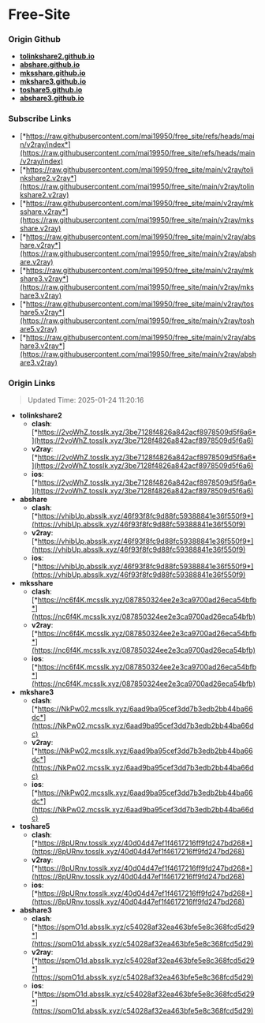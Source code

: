 # Free-Site

### Origin Github

- [**tolinkshare2.github.io**](https://github.com/tolinkshare2/tolinkshare2.github.io)
- [**abshare.github.io**](https://github.com/abshare/abshare.github.io)
- [**mksshare.github.io**](https://github.com/mksshare/mksshare.github.io)
- [**mkshare3.github.io**](https://github.com/mkshare3/mkshare3.github.io)
- [**toshare5.github.io**](https://github.com/toshare5/toshare5.github.io)
- [**abshare3.github.io**](https://github.com/abshare3/abshare3.github.io)

### Subscribe Links

- [*https://raw.githubusercontent.com/mai19950/free_site/refs/heads/main/v2ray/index*](https://raw.githubusercontent.com/mai19950/free_site/refs/heads/main/v2ray/index)
- [*https://raw.githubusercontent.com/mai19950/free_site/main/v2ray/tolinkshare2.v2ray*](https://raw.githubusercontent.com/mai19950/free_site/main/v2ray/tolinkshare2.v2ray)
- [*https://raw.githubusercontent.com/mai19950/free_site/main/v2ray/mksshare.v2ray*](https://raw.githubusercontent.com/mai19950/free_site/main/v2ray/mksshare.v2ray)
- [*https://raw.githubusercontent.com/mai19950/free_site/main/v2ray/abshare.v2ray*](https://raw.githubusercontent.com/mai19950/free_site/main/v2ray/abshare.v2ray)
- [*https://raw.githubusercontent.com/mai19950/free_site/main/v2ray/mkshare3.v2ray*](https://raw.githubusercontent.com/mai19950/free_site/main/v2ray/mkshare3.v2ray)
- [*https://raw.githubusercontent.com/mai19950/free_site/main/v2ray/toshare5.v2ray*](https://raw.githubusercontent.com/mai19950/free_site/main/v2ray/toshare5.v2ray)
- [*https://raw.githubusercontent.com/mai19950/free_site/main/v2ray/abshare3.v2ray*](https://raw.githubusercontent.com/mai19950/free_site/main/v2ray/abshare3.v2ray)

### Origin Links

> Updated Time: 2025-01-24 11:20:16

- **tolinkshare2**
  - **clash**: [*https://2voWhZ.tosslk.xyz/3be7128f4826a842acf8978509d5f6a6*](https://2voWhZ.tosslk.xyz/3be7128f4826a842acf8978509d5f6a6)
  - **v2ray**: [*https://2voWhZ.tosslk.xyz/3be7128f4826a842acf8978509d5f6a6*](https://2voWhZ.tosslk.xyz/3be7128f4826a842acf8978509d5f6a6)
  - **ios**: [*https://2voWhZ.tosslk.xyz/3be7128f4826a842acf8978509d5f6a6*](https://2voWhZ.tosslk.xyz/3be7128f4826a842acf8978509d5f6a6)
- **abshare**
  - **clash**: [*https://vhibUp.absslk.xyz/46f93f8fc9d88fc59388841e36f550f9*](https://vhibUp.absslk.xyz/46f93f8fc9d88fc59388841e36f550f9)
  - **v2ray**: [*https://vhibUp.absslk.xyz/46f93f8fc9d88fc59388841e36f550f9*](https://vhibUp.absslk.xyz/46f93f8fc9d88fc59388841e36f550f9)
  - **ios**: [*https://vhibUp.absslk.xyz/46f93f8fc9d88fc59388841e36f550f9*](https://vhibUp.absslk.xyz/46f93f8fc9d88fc59388841e36f550f9)
- **mksshare**
  - **clash**: [*https://nc6f4K.mcsslk.xyz/087850324ee2e3ca9700ad26eca54bfb*](https://nc6f4K.mcsslk.xyz/087850324ee2e3ca9700ad26eca54bfb)
  - **v2ray**: [*https://nc6f4K.mcsslk.xyz/087850324ee2e3ca9700ad26eca54bfb*](https://nc6f4K.mcsslk.xyz/087850324ee2e3ca9700ad26eca54bfb)
  - **ios**: [*https://nc6f4K.mcsslk.xyz/087850324ee2e3ca9700ad26eca54bfb*](https://nc6f4K.mcsslk.xyz/087850324ee2e3ca9700ad26eca54bfb)
- **mkshare3**
  - **clash**: [*https://NkPw02.mcsslk.xyz/6aad9ba95cef3dd7b3edb2bb44ba66dc*](https://NkPw02.mcsslk.xyz/6aad9ba95cef3dd7b3edb2bb44ba66dc)
  - **v2ray**: [*https://NkPw02.mcsslk.xyz/6aad9ba95cef3dd7b3edb2bb44ba66dc*](https://NkPw02.mcsslk.xyz/6aad9ba95cef3dd7b3edb2bb44ba66dc)
  - **ios**: [*https://NkPw02.mcsslk.xyz/6aad9ba95cef3dd7b3edb2bb44ba66dc*](https://NkPw02.mcsslk.xyz/6aad9ba95cef3dd7b3edb2bb44ba66dc)
- **toshare5**
  - **clash**: [*https://8pURnv.tosslk.xyz/40d04d47ef1f4617216ff9fd247bd268*](https://8pURnv.tosslk.xyz/40d04d47ef1f4617216ff9fd247bd268)
  - **v2ray**: [*https://8pURnv.tosslk.xyz/40d04d47ef1f4617216ff9fd247bd268*](https://8pURnv.tosslk.xyz/40d04d47ef1f4617216ff9fd247bd268)
  - **ios**: [*https://8pURnv.tosslk.xyz/40d04d47ef1f4617216ff9fd247bd268*](https://8pURnv.tosslk.xyz/40d04d47ef1f4617216ff9fd247bd268)
- **abshare3**
  - **clash**: [*https://spmO1d.absslk.xyz/c54028af32ea463bfe5e8c368fcd5d29*](https://spmO1d.absslk.xyz/c54028af32ea463bfe5e8c368fcd5d29)
  - **v2ray**: [*https://spmO1d.absslk.xyz/c54028af32ea463bfe5e8c368fcd5d29*](https://spmO1d.absslk.xyz/c54028af32ea463bfe5e8c368fcd5d29)
  - **ios**: [*https://spmO1d.absslk.xyz/c54028af32ea463bfe5e8c368fcd5d29*](https://spmO1d.absslk.xyz/c54028af32ea463bfe5e8c368fcd5d29)
